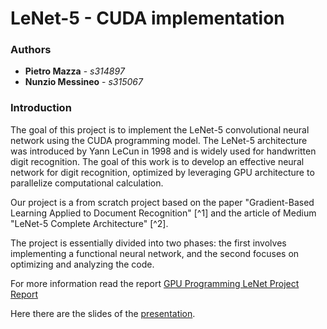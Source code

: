 # LeNet-5 - CUDA implementation

### Authors
- **Pietro Mazza** - *s314897*
- **Nunzio Messineo** - *s315067*

### Introduction
The goal of this project is to implement the LeNet-5 convolutional neural network using the CUDA programming model. 
The LeNet-5 architecture was introduced by Yann LeCun in 1998 and is widely used for handwritten digit recognition.
The goal of this work is to develop an effective neural network for digit recognition, optimized by leveraging GPU architecture to parallelize computational calculation.

Our project is a from scratch project based on the paper "Gradient-Based Learning Applied to Document Recognition" [^1] and the article of Medium "LeNet-5 Complete Architecture" [^2].

The project is essentially divided into two phases: the first involves implementing a functional neural network, and the second focuses on optimizing and analyzing the code.

For more information read the report [GPU Programming LeNet Project Report](https://github.com/Nunziojh/GPU_Programming-LeNet_Project/blob/main/report.md)

Here there are the slides of the [presentation](https://www.canva.com/design/DAGIMevrHN4/FUOQMDrnssrWq8jbJiQHgg/edit?utm_content=DAGIMevrHN4&utm_campaign=designshare&utm_medium=link2&utm_source=sharebutton).